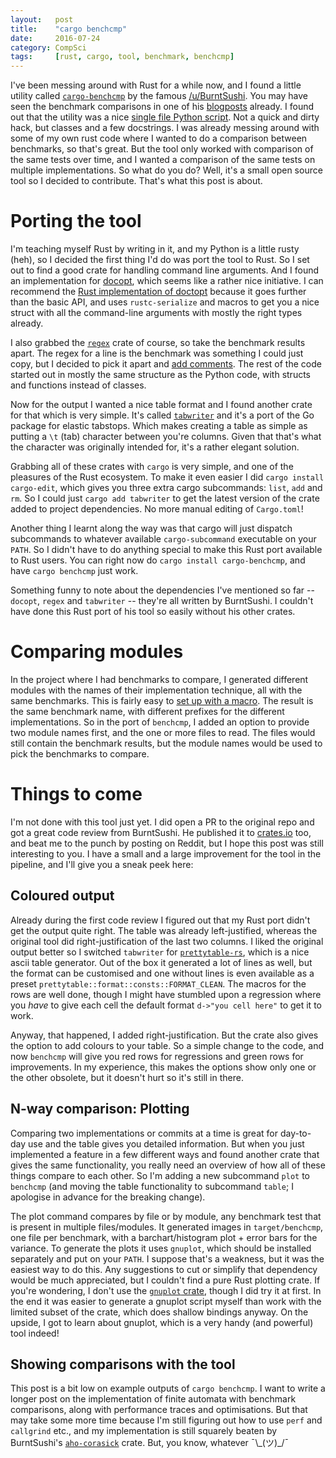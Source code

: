 ```yaml
---
layout:   post
title:    "cargo benchcmp"
date:     2016-07-24
category: CompSci
tags:     [rust, cargo, tool, benchmark, benchcmp]
---
```


I've been messing around with Rust for a while now, and I found a little utility called [`cargo-benchcmp`](https://github.com/BurntSushi/cargo-benchcmp) by the famous [/u/BurntSushi](https://reddit.com/user/BurntSushi). You may have seen the benchmark comparisons in one of his [blogposts](http://blog.burntsushi.net/transducers/) already. I found out that the utility was a nice [single file Python script](https://github.com/BurntSushi/cargo-benchcmp/blob/1d23dec5dd3abe3939cfea030162a7dc6461e544/cargo-benchcmp). Not a quick and dirty hack, but classes and a few docstrings. I was already messing around with some of my own rust code where I wanted to do a comparison between benchmarks, so that's great. But the tool only worked with comparison of the same tests over time, and I wanted a comparison of the same tests on multiple implementations. So what do you do? Well, it's a small open source tool so I decided to contribute. That's what this post is about. 

# Porting the tool

I'm teaching myself Rust by writing in it, and my Python is a little rusty (heh), so I decided the first thing I'd do was port the tool to Rust. So I set out to find a good crate for handling command line arguments. And I found an implementation for [docopt](http://docopt.org/), which seems like a rather nice initiative. I can recommend the [Rust implementation of doctopt](https://github.com/docopt/docopt.rs) because it goes further than the basic API, and uses `rustc-serialize` and macros to get you a nice struct with all the command-line arguments with mostly the right types already. 

I also grabbed the [`regex`](https://crates.io/crates/regex) crate of course, so take the benchmark results apart. The regex for a line is the benchmark was something I could just copy, but I decided to pick it apart and [add comments](TODO). The rest of the code started out in mostly the same structure as the Python code, with structs and functions instead of classes. 

Now for the output I wanted a nice table format and I found another crate for that which is very simple. It's called [`tabwriter`](https://crates.io/crates/tabwriter) and it's a port of the Go package for elastic tabstops. Which makes creating a table as simple as putting a `\t` (tab) character between you're columns. Given that that's what the character was originally intended for, it's a rather elegant solution. 

Grabbing all of these crates with `cargo` is very simple, and one of the pleasures of the Rust ecosystem. To make it even easier I did `cargo install cargo-edit`, which gives you three extra cargo subcommands: `list`, `add` and `rm`. So I could just `cargo add tabwriter` to get the latest version of the crate added to project dependencies. No more manual editing of `Cargo.toml`!

Another thing I learnt along the way was that cargo will just dispatch subcommands to whatever available `cargo-subcommand` executable on your `PATH`. So I didn't have to do anything special to make this Rust port available to Rust users. You can right now do `cargo install cargo-benchcmp`, and have `cargo benchcmp` just work. 

Something funny to note about the dependencies I've mentioned so far -- `docopt`, `regex` and `tabwriter` -- they're all written by BurntSushi. I couldn't have done this Rust port of his tool so easily without his other crates. 

# Comparing modules

In the project where I had benchmarks to compare, I generated different modules with the names of their implementation technique, all with the same benchmarks. This is fairly easy to [set up with a macro](https://github.com/Apanatshka/dnfa/blob/fd8d7bee5384ccabcccd0bb3856df19fe03c1c88/benches/basic.rs). The result is the same benchmark name, with different prefixes for the different implementations. So in the port of `benchcmp`, I added an option to provide two module names first, and the one or more files to read. The files would still contain the benchmark results, but the module names would be used to pick the benchmarks to compare. 

# Things to come

I'm not done with this tool just yet. I did open a PR to the original repo and got a great code review from BurntSushi. He published it to [crates.io](https://crates.io/) too, and beat me to the punch by posting on Reddit, but I hope this post was still interesting to you. I have a small and a large improvement for the tool in the pipeline, and I'll give you a sneak peek here:

## Coloured output

Already during the first code review I figured out that my Rust port didn't get the output quite right. The table was already left-justified, whereas the original tool did right-justification of the last two columns. I liked the original output better so I switched `tabwriter` for [`prettytable-rs`](https://crates.io/crates/prettytable-rs), which is a nice ascii table generator. Out of the box it generated a lot of lines as well, but the format can be customised and one without lines is even available as a preset `prettytable::format::consts::FORMAT_CLEAN`. The macros for the rows are well done, though I might have stumbled upon a regression where you *have* to give each cell the default format `d->"you cell here"` to get it to work. 

Anyway, that happened, I added right-justification. But the crate also gives the option to add colours to your table. So a simple change to the code, and now `benchcmp` will give you red rows for regressions and green rows for improvements. In my experience, this makes the options show only one or the other obsolete, but it doesn't hurt so it's still in there.

## N-way comparison: Plotting

Comparing two implementations or commits at a time is great for day-to-day use and the table gives you detailed information. But when you just implemented a feature in a few different ways and found another crate that gives the same functionality, you really need an overview of how all of these things compare to each other. So I'm adding a new subcommand `plot` to `benchcmp` (and moving the table functionality to subcommand `table`; I apologise in advance for the breaking change). 

The plot command compares by file or by module, any benchmark test that is present in multiple files/modules. It generated images in `target/benchcmp`, one file per benchmark, with a barchart/histogram plot + error bars for the variance. To generate the plots it uses `gnuplot`, which should be installed separately and put on your `PATH`. I suppose that's a weakness, but it was the easiest way to do this. Any suggestions to cut or simplify that dependency would be much appreciated, but I couldn't find a pure Rust plotting crate. If you're wondering, I don't use the [`gnuplot` crate](https://crates.io/crates/gnuplot), though I did try it at first. In the end it was easier to generate a gnuplot script myself than work with the limited subset of the crate, which does shallow bindings anyway. On the upside, I got to learn about gnuplot, which is a very handy (and powerful) tool indeed!

## Showing comparisons with the tool

This post is a bit low on example outputs of `cargo benchcmp`. I want to write a longer post on the implementation of finite automata with benchmark comparisons, along with performance traces and optimisations. But that may take some more time because I'm still figuring out how to use `perf` and `callgrind` etc., and my implementation is still squarely beaten by BurntSushi's [`aho-corasick`]() crate. But, you know, whatever ¯\\\_(ツ)\_/¯
